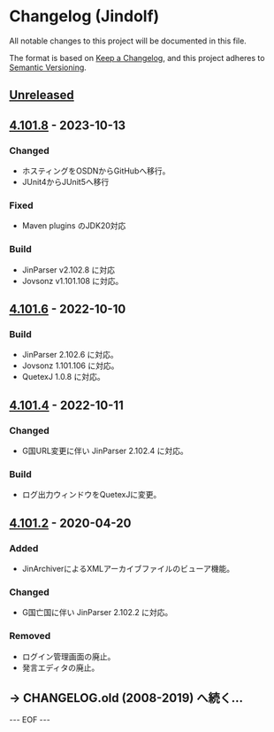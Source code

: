 # Changelog (Jindolf)
All notable changes to this project will be documented in this file.

The format is based on [Keep a Changelog](https://keepachangelog.com/en/1.0.0/),
and this project adheres to [Semantic Versioning](https://semver.org/spec/v2.0.0.html).


## [Unreleased]


## [4.101.8] - 2023-10-13

### Changed
- ホスティングをOSDNからGitHubへ移行。
- JUnit4からJUnit5へ移行

### Fixed
- Maven plugins のJDK20対応

### Build
- JinParser v2.102.8 に対応
- Jovsonz v1.101.108 に対応。


## [4.101.6] - 2022-10-10

### Build
- JinParser 2.102.6 に対応。
- Jovsonz 1.101.106 に対応。
- QuetexJ 1.0.8 に対応。


## [4.101.4] - 2022-10-11

### Changed
- G国URL変更に伴い JinParser 2.102.4 に対応。

### Build
- ログ出力ウィンドウをQuetexJに変更。


## [4.101.2] - 2020-04-20

### Added
- JinArchiverによるXMLアーカイブファイルのビューア機能。

### Changed
- G国亡国に伴い JinParser 2.102.2 に対応。

### Removed
- ログイン管理画面の廃止。
- 発言エディタの廃止。


## → CHANGELOG.old (2008-2019) へ続く…


[Unreleased]: https://github.com/olyutorskii/Jindolf/compare/v4.101.8...HEAD
[4.101.8]: https://github.com/olyutorskii/Jindolf/compare/v4.101.6...v4.101.8
[4.101.6]: https://github.com/olyutorskii/Jindolf/compare/release-4.101.4...v4.101.6
[4.101.4]: https://github.com/olyutorskii/Jindolf/compare/v4.101.2...release-4.101.4
[4.101.2]: https://github.com/olyutorskii/Jindolf/releases/tag/v4.101.2


--- EOF ---
